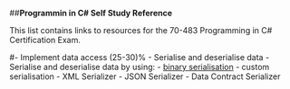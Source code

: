 
##__Programmin in C# Self Study Reference__

This list contains links to resources for the 70-483 Programming in C# Certification Exam.

#- Implement data access (25-30)%
	- Serialise and deserialise data
		- Serialise and deserialise data by using:
			- [binary serialisation](www.google.com)
			- custom serialisation
			- XML Serializer
			-  JSON Serializer 
			- Data Contract Serializer
































































































































































































































































































































































